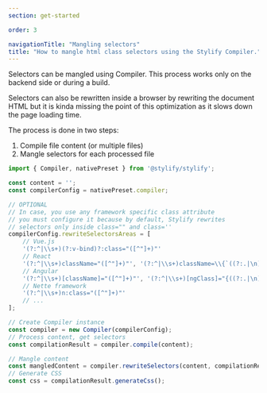 ```yaml
---
section: get-started

order: 3

navigationTitle: "Mangling selectors"
title: "How to mangle html class selectors using the Stylify Compiler."
---
```


Selectors can be mangled using Compiler. This process works only on the backend side or during a build.

<note>
Selectors can also be rewritten inside a browser by rewriting the document HTML but it is kinda missing the point of this optimization as it slows down the page loading time.
</note>

The process is done in two steps:
1. Compile file content (or multiple files)
2. Mangle selectors for each processed file

<note><template>
You can create the process on your own or use the [@stylify/bundler](/docs/bundler) package.
</template></note>

```js
import { Compiler, nativePreset } from '@stylify/stylify';

const content = '';
const compilerConfig = nativePreset.compiler;

// OPTIONAL
// In case, you use any framework specific class attribute
// you must configure it because by default, Stylify rewrites
// selectors only inside class="" and class=''
compilerConfig.rewriteSelectorsAreas = [
	// Vue.js
	'(?:^|\\s+)(?:v-bind)?:class="([^"]+)"'
	// React
	'(?:^|\\s+)className="([^"]+)"', '(?:^|\\s+)className=\\{`((?:.|\n)+)`\\}'
	// Angular
	'(?:^|\\s+)[className]="([^"]+)"', '(?:^|\\s+)[ngClass]="{((?:.|\n)+)}"'
	// Nette framework
	'(?:^|\\s+)n:class="([^"]+)"'
	// ...
];

// Create Compiler instance
const compiler = new Compiler(compilerConfig);
// Process content, get selectors
const compilationResult = compiler.compile(content);

// Mangle content
const mangledContent = compiler.rewriteSelectors(content, compilationResult);
// Generate CSS
const css = compilationResult.generateCss();

```
